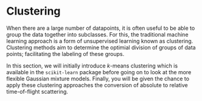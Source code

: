 # Clustering

When there are a large number of datapoints, it is often useful to be able to group the data together into subclasses. 
For this, the traditional machine learning approach is a form of unsupervised learning known as clustering. 
Clustering methods aim to determine the optimial division of groups of data points; facilitating the labeling of these groups.

In this section, we will initially introduce *k*-means clustering which is available in the `scikit-learn` package before going on to look at the more flexible Gaussian mixture models. 
Finally, you will be given the chance to apply these clustering approaches the conversion of absolute to relative time-of-flight scattering. 
